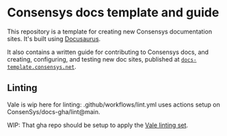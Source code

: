 # Consensys docs template and guide

This repository is a template for creating new Consensys documentation sites.
It's built using [Docusaurus](https://docusaurus.io/).

It also contains a written guide for contributing to Consensys docs, and creating, configuring, and
testing new doc sites, published at
[`docs-template.consensys.net`](https://docs-template.consensys.net/).

## Linting

Vale is wip here for linting: .github/workflows/lint.yml uses actions setup on ConsenSys/docs-gha/lint@main. 

WIP: That gha repo should be setup to apply the [Vale linting set](https://github.com/Consensys/docs-gha/tree/main/spelling).


